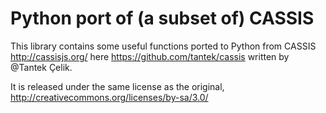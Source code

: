# Python port of (a subset of) CASSIS

This library contains some useful functions ported to Python from
CASSIS http://cassisjs.org/ here https://github.com/tantek/cassis
written by @Tantek Çelik.

It is released under the same license as the original,
http://creativecommons.org/licenses/by-sa/3.0/
